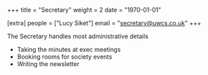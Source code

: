+++
title = "Secretary"
weight = 2
date = "1970-01-01"

[extra]
people = ["Lucy Siket"]
email = "secretary@uwcs.co.uk"
+++

The Secretary handles most administrative details

- Taking the minutes at exec meetings
- Booking rooms for society events
- Writing the newsletter